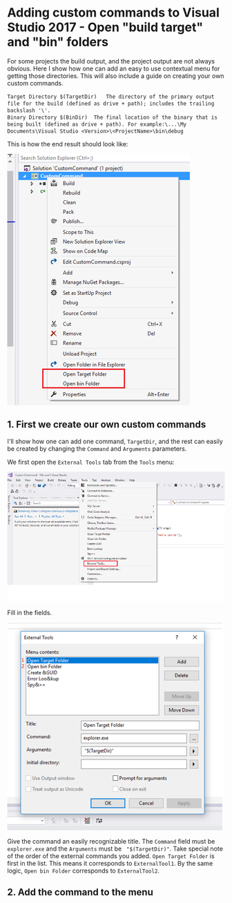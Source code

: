 # Adding custom commands to Visual Studio 2017 - Open "build target" and "bin" folders

For some projects the build output, and the project output are not always obvious. Here I show how one can add an easy to use contextual menu for getting those directories. This will also include a guide on creating your own custom commands. 

```
Target Directory $(TargetDir)	The directory of the primary output file for the build (defined as drive + path); includes the trailing backslash '\'.
Binary Directory $(BinDir)	The final location of the binary that is being built (defined as drive + path). For example:\...\My Documents\Visual Studio <Version>\<ProjectName>\bin\debug

```
This is how the end result should look like:

![End result](images/image1.png)



## 1. First we create our own custom commands

I'll show how one can add one command, `TargetDir`, and the rest can easily be created by changing the `Command` and `Arguments` parameters. 

We first open the `External Tools` tab from the `Tools` menu:

![External tools](images/image2.png)

Fill in the fields. 

![Add External tool](images/image3.png)

Give the command an easily recognizable title. The `Command` field must be `explorer.exe` and the `Arguments` must be ` "$(TargetDir)"`. Take special note of the order of the external commands you added. `Open Target Folder` is first in the list. This means it corresponds to `ExternalTool1`. By the same logic, `Open bin Folder` corresponds to `ExternalTool2`. 

## 2. Add the command to the menu

